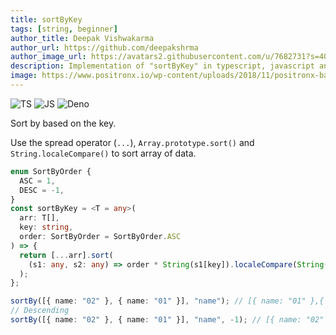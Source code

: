 ```yaml
---
title: sortByKey
tags: [string, beginner]
author_title: Deepak Vishwakarma
author_url: https://github.com/deepakshrma
author_image_url: https://avatars2.githubusercontent.com/u/7682731?s=400
description: Implementation of "sortByKey" in typescript, javascript and deno.
image: https://www.positronx.io/wp-content/uploads/2018/11/positronx-banner-1152-1.jpg
---
```


![TS](https://img.shields.io/badge/supports-typescript-blue.svg?style=flat-square)
![JS](https://img.shields.io/badge/supports-javascript-yellow.svg?style=flat-square)
![Deno](https://img.shields.io/badge/supports-deno-green.svg?style=flat-square)

Sort by based on the key.

Use the spread operator (`...`), `Array.prototype.sort()` and `String.localeCompare()` to sort array of data.

```ts title="typescript"
enum SortByOrder {
  ASC = 1,
  DESC = -1,
}
const sortByKey = <T = any>(
  arr: T[],
  key: string,
  order: SortByOrder = SortByOrder.ASC
) => {
  return [...arr].sort(
    (s1: any, s2: any) => order * String(s1[key]).localeCompare(String(s2[key]))
  );
};
```

```ts title="typescript"
sortBy([{ name: "02" }, { name: "01" }], "name"); // [{ name: "01" },{ name: "02" }]
// Descending
sortBy([{ name: "02" }, { name: "01" }], "name", -1); // [{ name: "02" },{ name: "01" }]
```
